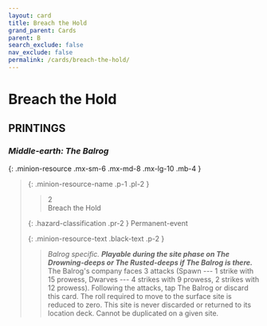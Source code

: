 ```yaml
---
layout: card
title: Breach the Hold
grand_parent: Cards
parent: B
search_exclude: false
nav_exclude: false
permalink: /cards/breach-the-hold/
---
```


# Breach the Hold


## PRINTINGS


### _Middle-earth: The Balrog_

{: .minion-resource .mx-sm-6 .mx-md-8 .mx-lg-10 .mb-4 }
> {: .minion-resource-name .p-1 .pl-2 }
> > <div class="hazard-mp">2</div>
> > <div class="card-name">Breach the Hold</div>
>
> {: .hazard-classification .pr-2 }
> Permanent-event
>
> {: .minion-resource-text .black-text .p-2 }
> > _Balrog specific._ ***Playable during the site phase on The Drowning-deeps or The Rusted-deeps if The Balrog is there.*** The Balrog's company faces 3 attacks (Spawn --- 1 strike with 15 prowess, Dwarves --- 4 strikes with 9 prowess, 2 strikes with 12 prowess). Following the attacks, tap The Balrog or discard this card. The roll required to move to the surface site is reduced to zero. This site is never discarded or returned to its location deck. Cannot be duplicated on a given site.  
> 
